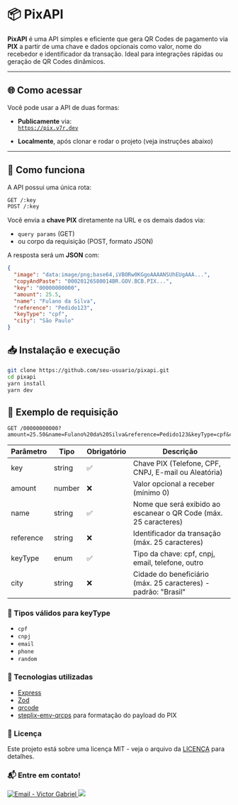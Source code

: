 # 📦 PixAPI

**PixAPI** é uma API simples e eficiente que gera QR Codes de pagamento via **PIX** a partir de uma chave e dados opcionais como valor, nome do recebedor e identificador da transação. Ideal para integrações rápidas ou geração de QR Codes dinâmicos.

---

## 🌐 Como acessar

Você pode usar a API de duas formas:

- **Publicamente** via:  
  [`https://pix.v7r.dev`](https://pix.v7r.dev)

- **Localmente**, após clonar e rodar o projeto (veja instruções abaixo)

---

## 🚀 Como funciona
A API possui uma única rota:

```bash
GET /:key
POST /:key
```
Você envia a **chave PIX** diretamente na URL e os demais dados via:

- `query params` (GET)
- ou corpo da requisição (POST, formato JSON)

A resposta será um **JSON** com:

```json
{
  "image": "data:image/png;base64,iVBORw0KGgoAAAANSUhEUgAAA...",
  "copyAndPaste": "00020126580014BR.GOV.BCB.PIX...",
  "key": "00000000000",
  "amount": 25.5,
  "name": "Fulano da Silva",
  "reference": "Pedido123",
  "keyType": "cpf",
  "city": "São Paulo"
}
```

## 📥 Instalação e execução

```bash
git clone https://github.com/seu-usuario/pixapi.git
cd pixapi
yarn install
yarn dev
```

## 🧪 Exemplo de requisição

```
GET /00000000000?amount=25.50&name=Fulano%20da%20Silva&reference=Pedido123&keyType=cpf&city=São%20Paulo
```

| Parâmetro | Tipo   | Obrigatório | Descrição                                                        |
|-----------|--------|-------------|------------------------------------------------------------------|
| key       | string | ✅           | Chave PIX (Telefone, CPF, CNPJ, E-mail ou Aleatória)             |
| amount    | number | ❌           | Valor opcional a receber (mínimo 0)                              |
| name      | string | ✅           | Nome que será exibido ao escanear o QR Code (máx. 25 caracteres) |
| reference | string | ❌           | Identificador da transação (máx. 25 caracteres)                  |
| keyType   | enum   | ✅           | Tipo da chave: cpf, cnpj, email, telefone, outro                   |
| city      | string | ❌           | Cidade do beneficiário (máx. 25 caracteres) - padrão: "Brasil"   |

### 📌 Tipos válidos para keyType
- `cpf`
- `cnpj`
- `email`
- `phone`
- `random`


### 🧠 Tecnologias utilizadas
- [Express](https://expressjs.com/)
- [Zod](https://zod.dev/)
- [qrcode](https://www.npmjs.com/qrcode)
- [steplix-emv-qrcps](https://github.com/steplix/emv-qrcps) para formatação do payload do PIX

### :page_facing_up: Licença
Este projeto está sobre uma licença MIT - veja o arquivo da [LICENÇA](/LICENSE) para detalhes. 

### :mailbox_with_mail: Entre em contato!

<a href="mailto:victorgrodriguesm7@gmail.com" target="_blank" >
  <img alt="Email - Victor Gabriel" src="https://img.shields.io/badge/Email--%23F8952D?style=social&logo=gmail">
</a>
<a href="https://www.linkedin.com/in/victorgrodriguesm7/">
    <img src="https://img.shields.io/badge/Linkedin--%23F8952D?style=social&logo=linkedin">
</a>